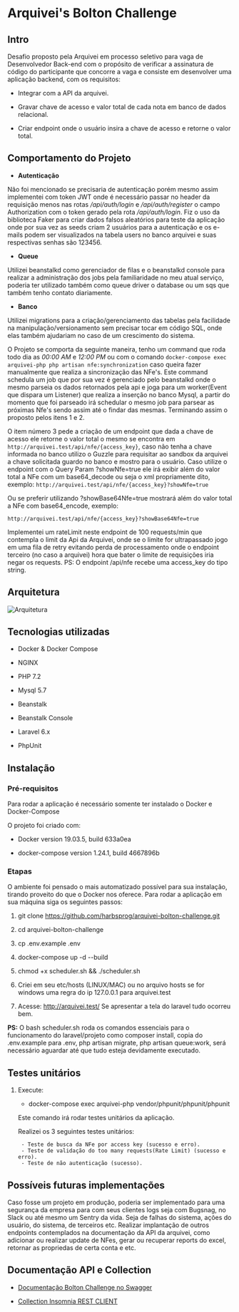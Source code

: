 
# Arquivei's Bolton Challenge

  

## Intro

  

Desafio proposto pela Arquivei em processo seletivo para vaga de Desenvolvedor Back-end com o propósito de verificar a assinatura de código do participante que concorre a vaga e consiste em desenvolver uma aplicação backend, com os requisitos:

  

- Integrar com a API da arquivei.

- Gravar chave de acesso e valor total de cada nota em banco de dados relacional.

- Criar endpoint onde o usuário insira a chave de acesso e retorne o valor total.

  

## Comportamento do Projeto

- **Autenticação**

Não foi mencionado se precisaria de autenticação porém mesmo assim implementei com token JWT onde é necessário passar no header da requisição menos nas rotas */api/auth/login* e */api/auth/register* o campo Authorization com o token gerado pela rota */api/auth/login*. Fiz o uso da biblioteca Faker para criar dados falsos aleatórios para teste da aplicação onde por sua vez as seeds criam 2 usuários para a autenticação e os e-mails podem ser visualizados na tabela users no banco arquivei e suas respectivas senhas são 123456.

  

- **Queue**

Utilizei beanstalkd como gerenciador de filas e o beanstalkd console para realizar a administração dos jobs pela familiaridade no meu atual serviço, poderia ter utilizado também como queue driver o database ou um sqs que também tenho contato diariamente.

  

- **Banco**

Utilizei migrations para a criação/gerenciamento das tabelas pela facilidade na manipulação/versionamento sem precisar tocar em código SQL, onde elas também ajudariam no caso de um crescimento do sistema.

  

O Projeto se comporta da seguinte maneira, tenho um command que roda todo dia as *00:00 AM* e *12:00 PM* ou com o comando `docker-compose exec arquivei-php php artisan nfe:synchronization` caso queira fazer manualmente que realiza a sincronização das NFe's. Este command schedula um job que por sua vez é gerenciado pelo beanstalkd onde o mesmo parseia os dados retornados pela api e joga para um worker(Event que dispara um Listener) que realiza a inserção no banco Mysql, a partir do momento que foi parseado irá schedular o mesmo job para parsear as próximas Nfe's sendo assim até o findar das mesmas. Terminando assim o proposto pelos itens 1 e 2.

O item número 3 pede a criação de um endpoint que dada a chave de acesso ele retorne o valor total o mesmo se encontra em `http://arquivei.test/api/nfe/{access_key}`, caso não tenha a chave informada no banco utilizo o Guzzle para requisitar ao sandbox da arquivei a chave solicitada guardo no banco e mostro para o usuário. Caso utilize o endpoint com o Query Param ?showNfe=true ele irá exibir além do valor total a NFe com um base64_decode ou seja o xml propriamente dito, exemplo: `http://arquivei.test/api/nfe/{access_key}?showNfe=true`

Ou se preferir utilizando ?showBase64Nfe=true mostrará além do valor total a NFe com base64_encode, exemplo:

`http://arquivei.test/api/nfe/{access_key}?showBase64Nfe=true`

Implementei um rateLimit neste endpoint de 100 requests/min que contempla o limit da Api da Arquivei, onde se o limite for ultrapassado jogo em uma fila de retry evitando perda de processamento onde o endpoint terceiro (no caso a arquivei) hora que bater o limite de requisições iria negar os requests. PS: O endpoint /api/nfe recebe uma access_key do tipo string.

  

## Arquitetura

![Arquitetura](https://raw.githubusercontent.com/harbsprog/arquivei-bolton-challenge/master/others/Arquitetura-Challenge.png)

  

## Tecnologias utilizadas

  

- Docker & Docker Compose

- NGINX

- PHP 7.2

- Mysql 5.7

- Beanstalk

- Beanstalk Console

- Laravel 6.x

- PhpUnit

## Instalação

  

### Pré-requisitos

Para rodar a aplicação é necessário somente ter instalado o Docker e Docker-Compose

O projeto foi criado com:

- Docker version 19.03.5, build 633a0ea

- docker-compose version 1.24.1, build 4667896b

  

### Etapas

O ambiente foi pensado o mais automatizado possível para sua instalação, tirando proveito do que o Docker nos oferece. Para rodar a aplicação em sua máquina siga os seguintes passos:

  

1. git clone https://github.com/harbsprog/arquivei-bolton-challenge.git

  

2. cd arquivei-bolton-challenge

  

3. cp .env.example .env

  

4. docker-compose up -d --build

  

5. chmod +x scheduler.sh && ./scheduler.sh

  

6. Criei em seu etc/hosts (LINUX/MAC) ou no arquivo hosts se for windows uma regra do ip 127.0.0.1 para arquivei.test

  

7. Acesse: http://arquivei.test/ Se apresentar a tela do laravel tudo ocorreu bem.

  
  

**PS:** O bash scheduler.sh roda os comandos essenciais para o funcionamento do laravel/projeto como composer install, copia do .env.example para .env, php artisan migrate, php artisan queue:work, será necessário aguardar até que tudo esteja devidamente executado.

  

## Testes unitários

1. Execute:
    - docker-compose exec arquivei-php vendor/phpunit/phpunit/phpunit

    Este comando irá rodar testes unitários da aplicação.
    
    Realizei os 3 seguintes testes unitários:
    
        - Teste de busca da NFe por access key (sucesso e erro).
        - Teste de validação do too many requests(Rate Limit) (sucesso e erro).
        - Teste de não autenticação (sucesso).

## Possíveis futuras implementações

Caso fosse um projeto em produção, poderia ser implementado para uma segurança da empresa para com seus clientes logs seja com Bugsnag, no Slack ou até mesmo um Sentry da vida. Seja de falhas do sistema, ações do usuário, do sistema, de terceiros etc. Realizar implantação de outros endpoints contemplados na documentação da API da arquivei, como adicionar ou realizar update de NFes, gerar ou recuperar reports do excel, retornar as propriedas de certa conta e etc.

## Documentação API e Collection
  

- [Documentação Bolton Challenge no Swagger](https://app.swaggerhub.com/apis-docs/harbsprog/BoltonChallenge/1.0.0)

- [Collection Insomnia REST CLIENT](https://raw.githubusercontent.com/harbsprog/arquivei-bolton-challenge/master/others/BoltonChallenge.yaml)
